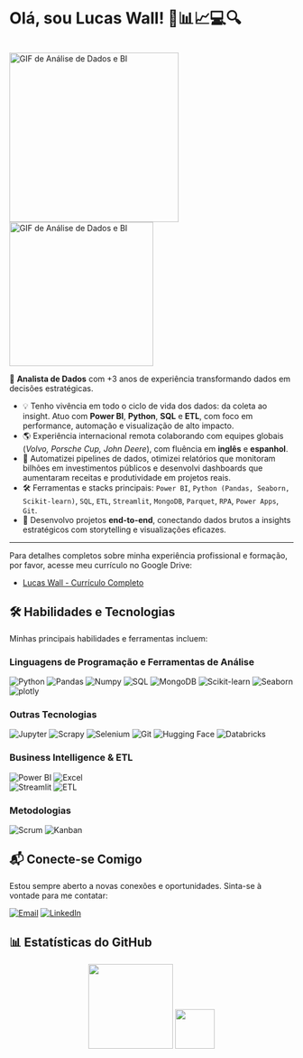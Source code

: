 # Olá, sou Lucas Wall! 🧐📊📈💻🔍

<p style="float: left;">
  <img src="https://i.pinimg.com/originals/31/53/2d/31532d7d378053de3b8bf23c6e7bfae3.gif" alt="GIF de Análise de Dados e BI" height="300em"/>
  <img src="https://i.pinimg.com/originals/8a/2e/4c/8a2e4c79a1b9c983dc6bf8d6cbada43a.gif" alt="GIF de Análise de Dados e BI" height="255em"/>
</p>

---
🎯 **Analista de Dados** com +3 anos de experiência transformando dados em decisões estratégicas.

- 💡 Tenho vivência em todo o ciclo de vida dos dados: da coleta ao insight. Atuo com **Power BI**, **Python**, **SQL** e **ETL**, com foco em performance, automação e visualização de alto impacto.  
- 🌎 Experiência internacional remota colaborando com equipes globais (*Volvo, Porsche Cup, John Deere*), com fluência em **inglês** e **espanhol**.  
- 🚀 Automatizei pipelines de dados, otimizei relatórios que monitoram bilhões em investimentos públicos e desenvolvi dashboards que aumentaram receitas e produtividade em projetos reais.  
- 🛠️ Ferramentas e stacks principais: `Power BI`, `Python (Pandas, Seaborn, Scikit-learn)`, `SQL`, `ETL`, `Streamlit`, `MongoDB`, `Parquet`, `RPA`, `Power Apps`, `Git`.
- 🧩 Desenvolvo projetos **end-to-end**, conectando dados brutos a insights estratégicos com storytelling e visualizações eficazes.

---
Para detalhes completos sobre minha experiência profissional e formação, por favor, acesse meu currículo no Google Drive: 
- [Lucas Wall - Currículo Completo](https://drive.google.com/drive/folders/1JneGcdc84t1OLc3fNH-WhK50sT7cRLSg)

## 🛠️ Habilidades e Tecnologias

Minhas principais habilidades e ferramentas incluem:

### Linguagens de Programação e Ferramentas de Análise

![Python](https://img.shields.io/badge/Python-FFD43B?style=for-the-badge&logo=python&logoColor=blue)
![Pandas](https://img.shields.io/badge/Pandas-2C2D72?style=for-the-badge&logo=pandas&logoColor=white)
![Numpy](https://img.shields.io/badge/Numpy-777BB4?style=for-the-badge&logo=numpy&logoColor=white)
![SQL](https://img.shields.io/badge/SQL-005C84?style=for-the-badge&logo=mysql&logoColor=white)
![MongoDB](https://img.shields.io/badge/MongoDB-4EA94B?style=for-the-badge&logo=mongodb&logoColor=white)
![Scikit-learn](https://img.shields.io/badge/scikit--learn-F7931E?style=for-the-badge&logo=scikit-learn&logoColor=white)
![Seaborn](https://img.shields.io/badge/Seaborn-2C2D72?style=for-the-badge&logo=seaborn&logoColor=white)
![plotly](https://img.shields.io/badge/Plotly-239120?style=for-the-badge&logo=plotly&logoColor=white)

### Outras Tecnologias
![Jupyter](https://img.shields.io/badge/Jupyter-F37626.svg?&style=for-the-badge&logo=Jupyter&logoColor=white)
![Scrapy](https://img.shields.io/badge/Scrapy-60A839?style=for-the-badge&logo=scrapy&logoColor=white)
![Selenium](https://img.shields.io/badge/Selenium-43B02A?style=for-the-badge&logo=Selenium&logoColor=white)
![Git](https://img.shields.io/badge/GIT-E44C30?style=for-the-badge&logo=git&logoColor=white)
![Hugging Face](https://img.shields.io/badge/-HuggingFace-FDEE21?style=for-the-badge&logo=HuggingFace&logoColor=black)
![Databricks](https://img.shields.io/badge/Databricks-FF3621?style=for-the-badge&logo=Databricks&logoColor=white)

### Business Intelligence & ETL

![Power BI](https://img.shields.io/badge/PowerBI-F2C811?style=for-the-badge&logo=Power%20BI&logoColor=white)
![Excel](https://img.shields.io/badge/Microsoft_Excel-217346?style=for-the-badge&logo=microsoft-excel&logoColor=white)	
![Streamlit](https://img.shields.io/badge/Streamlit-FF4B4B?style=for-the-badge&logo=Streamlit&logoColor=white)
![ETL](https://img.shields.io/badge/ETL-60A839?style=for-the-badge&logo=data-transfer&logoColor=white)

### Metodologias

![Scrum](https://img.shields.io/badge/Scrum-0077B5?style=for-the-badge&logo=scrum&logoColor=white)
![Kanban](https://img.shields.io/badge/Kanban-0077B5?style=for-the-badge&logo=kanban&logoColor=white)




## 📬 Conecte-se Comigo

Estou sempre aberto a novas conexões e oportunidades. Sinta-se à vontade para me contatar:

[![Email](https://img.shields.io/badge/Gmail-D14836?style=for-the-badge&logo=gmail&logoColor=white)](mailto:lucaswallbruno@gmail.com)
[![LinkedIn](https://img.shields.io/badge/LinkedIn-0077B5?style=for-the-badge&logo=linkedin&logoColor=white)](https://www.linkedin.com/in/lucas-wall1/)

## 📊 Estatísticas do GitHub

<div align="center">
  <img height="150em" src="https://github-readme-stats.vercel.app/api?username=lucas-wall&show_icons=true&theme=dark&include_all_commits=true&count_private=true"/>
  <img height="70em" src="https://github-readme-stats.vercel.app/api/top-langs/?username=lucas-wall&layout=compact&langs_count=7&theme=dark"/>
</div>

